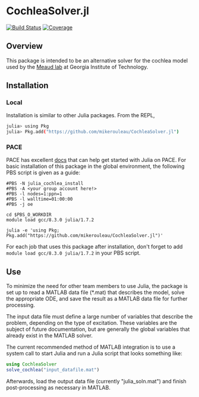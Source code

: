 # CochleaSolver.jl

[![Build Status](https://github.com/mikerouleau/CochleaSolver.jl/actions/workflows/CI.yml/badge.svg?branch=master)](https://github.com/mikerouleau/CochleaSolver.jl/actions/workflows/CI.yml?query=branch%3Amaster)
[![Coverage](https://codecov.io/gh/mikerouleau/CochleaSolver.jl/branch/master/graph/badge.svg)](https://codecov.io/gh/mikerouleau/CochleaSolver.jl)


## Overview
This package is intended to be an alternative solver for the cochlea model used by the [Meaud lab](https://sites.gatech.edu/meaud/) at Georgia Institute of Technology.

## Installation
### Local
Installation is similar to other Julia packages. From the REPL, 
```sh
julia> using Pkg
julia> Pkg.add("https://github.com/mikerouleau/CochleaSolver.jl")
```
### PACE
PACE has excellent [docs](https://docs.pace.gatech.edu/software/julia/) that can help get started with Julia on PACE. For basic installation of this package in the global environment, the following PBS script is given as a guide:
```
#PBS -N julia_cochlea_install
#PBS -A <your group account here!>
#PBS -l nodes=1:ppn=1
#PBS -l walltime=01:00:00
#PBS -j oe

cd $PBS_O_WORKDIR
module load gcc/8.3.0 julia/1.7.2

julia -e 'using Pkg; Pkg.add("https://github.com/mikerouleau/CochleaSolver.jl")'

```

For each job that uses this package after installation, don't forget to add `module load gcc/8.3.0 julia/1.7.2` in your PBS script.

## Use
To minimize the need for other team members to use Julia, the package is set up to read a MATLAB data file (*.mat) that describes the model, solve the appropriate ODE, and save the result as a MATLAB data file for further processing.

The input data file must define a large number of variables that describe the problem, depending on the type of excitation. These variables are the subject of future documentation, but are generally the global variables that already exist in the MATLAB solver.

The current recommended method of MATLAB integration is to use a system call to start Julia and run a Julia script that looks something like:

```julia
using CochleaSolver
solve_cochlea("input_datafile.mat")
```

Afterwards, load the output data file (currently "julia_soln.mat") and finish post-processing as necessary in MATLAB.
